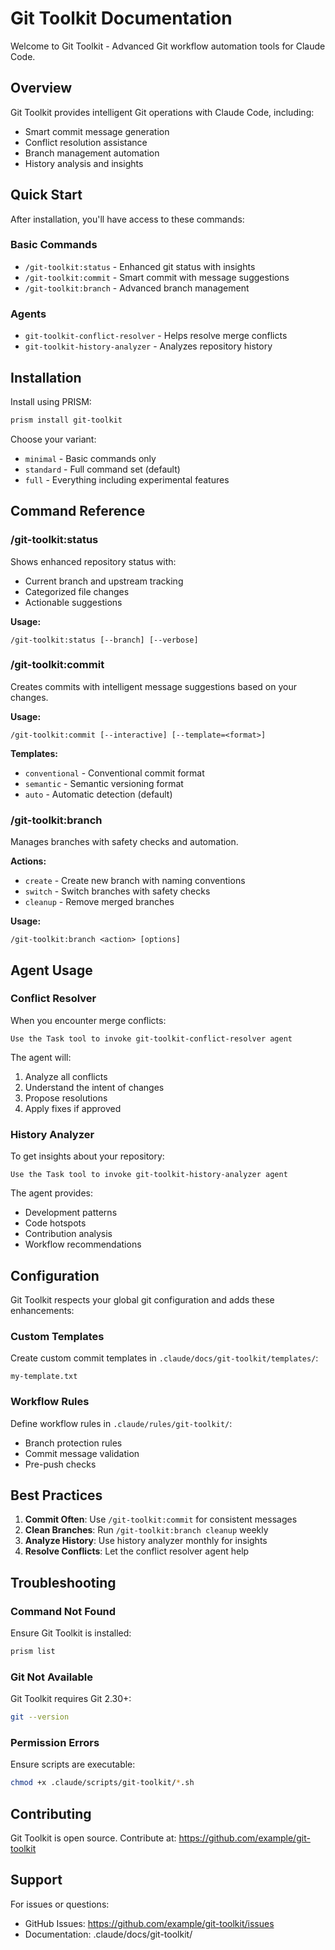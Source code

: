 # Git Toolkit Documentation

Welcome to Git Toolkit - Advanced Git workflow automation tools for Claude Code.

## Overview

Git Toolkit provides intelligent Git operations with Claude Code, including:
- Smart commit message generation
- Conflict resolution assistance
- Branch management automation
- History analysis and insights

## Quick Start

After installation, you'll have access to these commands:

### Basic Commands
- `/git-toolkit:status` - Enhanced git status with insights
- `/git-toolkit:commit` - Smart commit with message suggestions
- `/git-toolkit:branch` - Advanced branch management

### Agents
- `git-toolkit-conflict-resolver` - Helps resolve merge conflicts
- `git-toolkit-history-analyzer` - Analyzes repository history

## Installation

Install using PRISM:
```bash
prism install git-toolkit
```

Choose your variant:
- `minimal` - Basic commands only
- `standard` - Full command set (default)
- `full` - Everything including experimental features

## Command Reference

### /git-toolkit:status

Shows enhanced repository status with:
- Current branch and upstream tracking
- Categorized file changes
- Actionable suggestions

**Usage:**
```
/git-toolkit:status [--branch] [--verbose]
```

### /git-toolkit:commit

Creates commits with intelligent message suggestions based on your changes.

**Usage:**
```
/git-toolkit:commit [--interactive] [--template=<format>]
```

**Templates:**
- `conventional` - Conventional commit format
- `semantic` - Semantic versioning format
- `auto` - Automatic detection (default)

### /git-toolkit:branch

Manages branches with safety checks and automation.

**Actions:**
- `create` - Create new branch with naming conventions
- `switch` - Switch branches with safety checks
- `cleanup` - Remove merged branches

**Usage:**
```
/git-toolkit:branch <action> [options]
```

## Agent Usage

### Conflict Resolver

When you encounter merge conflicts:
```
Use the Task tool to invoke git-toolkit-conflict-resolver agent
```

The agent will:
1. Analyze all conflicts
2. Understand the intent of changes
3. Propose resolutions
4. Apply fixes if approved

### History Analyzer

To get insights about your repository:
```
Use the Task tool to invoke git-toolkit-history-analyzer agent
```

The agent provides:
- Development patterns
- Code hotspots
- Contribution analysis
- Workflow recommendations

## Configuration

Git Toolkit respects your global git configuration and adds these enhancements:

### Custom Templates

Create custom commit templates in `.claude/docs/git-toolkit/templates/`:
```
my-template.txt
```

### Workflow Rules

Define workflow rules in `.claude/rules/git-toolkit/`:
- Branch protection rules
- Commit message validation
- Pre-push checks

## Best Practices

1. **Commit Often**: Use `/git-toolkit:commit` for consistent messages
2. **Clean Branches**: Run `/git-toolkit:branch cleanup` weekly
3. **Analyze History**: Use history analyzer monthly for insights
4. **Resolve Conflicts**: Let the conflict resolver agent help

## Troubleshooting

### Command Not Found
Ensure Git Toolkit is installed:
```bash
prism list
```

### Git Not Available
Git Toolkit requires Git 2.30+:
```bash
git --version
```

### Permission Errors
Ensure scripts are executable:
```bash
chmod +x .claude/scripts/git-toolkit/*.sh
```

## Contributing

Git Toolkit is open source. Contribute at:
https://github.com/example/git-toolkit

## Support

For issues or questions:
- GitHub Issues: https://github.com/example/git-toolkit/issues
- Documentation: .claude/docs/git-toolkit/